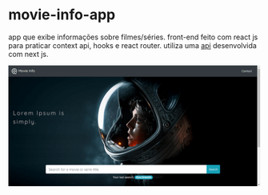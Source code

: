 # movie-info-app
app que exibe informações sobre filmes/séries. front-end feito com react js para praticar context api, hooks e react router.
utiliza uma <a href="https://github.com/herbertizidro/movie-info-api">api</a> desenvolvida com next js.

<img src="https://raw.githubusercontent.com/herbertizidro/movie-info-app/develop/src/components/images/movie-info-min.png">



